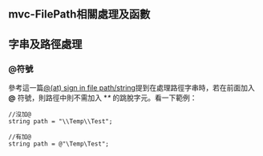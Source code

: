 mvc-FilePath相關處理及函數
------


## 字串及路徑處理

### @符號
參考這一篇[@(at) sign in file path/string](http://stackoverflow.com/questions/5179389/at-sign-in-file-path-string)提到在處理路徑字串時，若在前面加入 **@** 符號，則路徑中則不需加入 **\** 的跳脫字元。看一下範例：

	//沒加@
	string path = "\\Temp\\Test";

	//有加@
	string path = @"\Temp\Test";